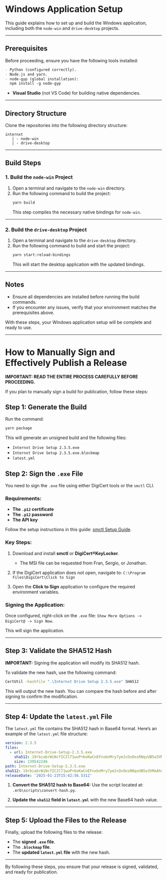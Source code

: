 # Windows Application Setup

This guide explains how to set up and build the Windows application, including both the `node-win` and `drive-desktop` projects.

---

## Prerequisites

Before proceeding, ensure you have the following tools installed:

```markdown
- Python (configured correctly).
- Node.js and yarn.
- node-gyp (global installation):
  npm install -g node-gyp
```

- **Visual Studio** (not VS Code) for building native dependencies.

---

## Directory Structure

Clone the repositories into the following directory structure:

```
internxt
   | - node-win
   | - drive-desktop
```

---

## Build Steps

### **1. Build the `node-win` Project**

1. Open a terminal and navigate to the `node-win` directory.
2. Run the following command to build the project:
   ```bash
   yarn build
   ```
   This step compiles the necessary native bindings for `node-win`.

---

### **2. Build the `drive-desktop` Project**

1. Open a terminal and navigate to the `drive-desktop` directory.
2. Run the following command to build and start the project:
   ```bash
   yarn start:reload-bindings
   ```
   This will start the desktop application with the updated bindings.

---

## Notes

- Ensure all dependencies are installed before running the build commands.
- If you encounter any issues, verify that your environment matches the prerequisites above.

With these steps, your Windows application setup will be complete and ready to use.

---

# How to Manually Sign and Effectively Publish a Release

**IMPORTANT: READ THE ENTIRE PROCESS CAREFULLY BEFORE PROCEEDING.**

If you plan to manually sign a build for publication, follow these steps:

## Step 1: Generate the Build

Run the command:

```bash
yarn package
```

This will generate an unsigned build and the following files:

- `Internxt Drive Setup 2.3.5.exe`
- `Internxt Drive Setup 2.3.5.exe.blockmap`
- `latest.yml`

## Step 2: Sign the `.exe` File

You need to sign the `.exe` file using either DigiCert tools or the `smctl` CLI.

### Requirements:

- **The `.p12` certificate**
- **The `.p12` password**
- **The API key**

Follow the setup instructions in this guide:
[smctl Setup Guide](https://docs.digicert.com/en/digicert-keylocker/client-tools/signing-tools/smctl.html).

### Key Steps:

1. Download and install **smctl** or **DigiCert​​®​​ KeyLocker**.

   - The MSI file can be requested from Fran, Sergio, or Jonathan.

2. If the DigiCert application does not open, navigate to:
   `C:\Program Files\DigiCert\Click to Sign`

3. Open the **Click to Sign** application to configure the required environment variables.

### Signing the Application:

Once configured, right-click on the `.exe` file:
`Show More Options -> DigiCert@ -> Sign Now`.

This will sign the application.

---

## Step 3: Validate the SHA512 Hash

**IMPORTANT:** Signing the application will modify its SHA512 hash.

To validate the new hash, use the following command:

```bash
CertUtil -hashfile ".\Internxt Drive Setup 2.3.5.exe" SHA512
```

This will output the new hash.
You can compare the hash before and after signing to confirm the modification.

---

## Step 4: Update the `latest.yml` File

The `latest.yml` file contains the SHA512 hash in Base64 format.
Here’s an example of the `latest.yml` file structure:

```yaml
version: 2.3.5
files:
  - url: Internxt-Drive-Setup-2.3.5.exe
    sha512: 19rbiabrWiNcfIC2l71wuP+boKwCnEFnxbnMry7ymJcOvOosRNqvUB5o3VMeAhubsxV3qdSOOP6mSNpjo9xGCQ==
    size: 139542246
path: Internxt-Drive-Setup-2.3.5.exe
sha512: 19rbiabrWiNcfIC2l71wuP+boKwCnEFnxbnMry7ymJcOvOosRNqvUB5o3VMeAhubsxV3qdSOOP6mSNpjo9xGCQ==
releaseDate: '2025-01-23T15:42:56.531Z'
```

1. **Convert the SHA512 hash to Base64:**
   Use the script located at:
   `.erb\scripts\convert-hash.py`.

2. **Update the `sha512` field in `latest.yml`** with the new Base64 hash value.

---

## Step 5: Upload the Files to the Release

Finally, upload the following files to the release:

- The **signed `.exe` file**.
- The **`.blockmap` file**.
- The **updated `latest.yml` file** with the new hash.

---

By following these steps, you ensure that your release is signed, validated, and ready for publication.
